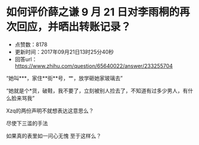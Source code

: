 # 如何评价薛之谦 9 月 21 日对李雨桐的再次回应，并晒出转账记录？
- 点赞数：8178
- 更新时间：2017年09月21日13时25分40秒
- 回答url：https://www.zhihu.com/question/65640022/answer/233255704
<body>
 <p data-pid="ZYbk-Dfv">“她叫***，家住**街**号，艹，放学砸她家玻璃去”</p>
 <p data-pid="U2Wf6yxA">“她就是个*货，破鞋，我不要了，立刻被别人捡去了，不知道有过多少男人，有什么脸来骂我”</p>
 <p data-pid="OQbN7wK_">Xzq的两份声明不就想表达这意思么？</p>
 <p data-pid="n1hg1wxp">尽使下三滥的手法</p>
 <p data-pid="h5kHSdZh">如果真的表里如一问心无愧 至于这样么？</p>
</body>
